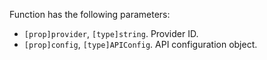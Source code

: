 Function has the following parameters:

- `[prop]provider`, `[type]string`. Provider ID.
- `[prop]config`, `[type]APIConfig`. API configuration object.
